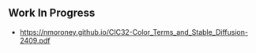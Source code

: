 
## Work In Progress

* https://nmoroney.github.io/CIC32-Color_Terms_and_Stable_Diffusion-2409.pdf 
